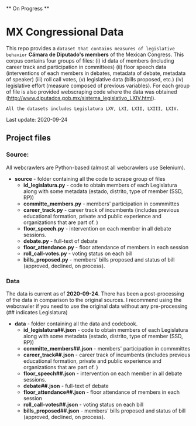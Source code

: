 ** On Progress **
# MX Congressional Data

This repo provides a `dataset that contains measures of legislative behavior` **Cámara de Diputado's members** of the Mexican Congress. This corpus contains four groups of files: (i) id data of members (including career track and participation in committees) (ii) floor speech data (interventions of each members in debates, metadata of debate, metadata of speaker) (iii) roll call votes, (v) legislative data (bills proposed, etc.) (iv) legislative effort (measure composed of previous variables). For each group of file is also provided webscraping code where the data was obtained (http://www.diputados.gob.mx/sistema_legislativo_LXIV.html). 

`All the datasets includes Legislatura LXV, LXI, LXII, LXIII, LXIV.`

Last update: 2020-09-24

## Project files

### Source:
All webcrawlers are Python-based (almost all webcrawlers use Selenium). 

* **source** - folder containing all the code to scrape group of files
  * **id_legislatura.py** - code to obtain members of each Legislatura along with some metadata (estado, distrito, type of member (SSD, RP))
  * **committe_members.py** - members' participation in commmittes
  * **career_track.py** - career track of incumbents (includes previous educational formation, private and public experience and organizations that are part of. )
  * **floor_speech.py** - intervention on each member in all debate sessions. 
  * **debate.py** - full-text of debate
  * **floor_attendance.py** - floor attendance of members in each session
  * **roll_call-votes.py** - voting status on each bill 
  * **bills_proposed.py** - members' bills proposed and status of bill (approved, declined, on process). 


### Data

The data is current as of **2020-09-24**. There has been a post-processing of the data in comparison to the original sources. I recommend using the webcrawler if you need to use the original data without any pre-processing (## indicates Legislatura)

* **data** - folder containing all the data and codebook. 
  * **id_legislatura##.json** - code to obtain members of each Legislatura along with some metadata (estado, distrito, type of member (SSD, RP))
  * **committe_members##.json** - members' participation in commmittes
  * **career_track##.json** - career track of incumbents (includes previous educational formation, private and public experience and organizations that are part of. )
  * **floor_speech##.json** - intervention on each member in all debate sessions. 
  * **debate##.json** - full-text of debate
  * **floor_attendance##.json** - floor attendance of members in each session
  * **roll_call-votes##.json** - voting status on each bill 
  * **bills_proposed##.json** - members' bills proposed and status of bill (approved, declined, on process). 
